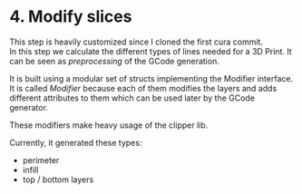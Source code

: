 # 4. Modify slices

This step is heavily customized since I cloned the first cura commit.  
In this step we calculate the different types of lines needed for a 3D Print.
It can be seen as _preprocessing_ of the GCode generation.

It is built using a modular set of structs implementing the Modifier interface.  
It is called _Modifier_ because each of them modifies the layers and adds different attributes to them
which can be used later by the GCode generator.

These modifiers make heavy usage of the clipper lib.

Currently, it generated these types:
* perimeter
* infill
* top / bottom layers